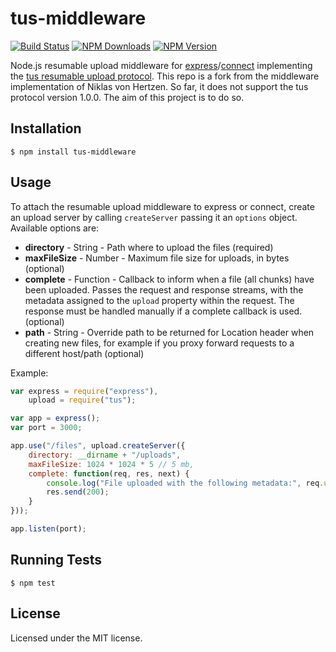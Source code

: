 # tus-middleware

[![Build Status](https://travis-ci.org/niklasvh/node-tus.png)](https://travis-ci.org/niklasvh/node-tus)
[![NPM Downloads](https://img.shields.io/npm/dm/tus.svg)](https://www.npmjs.org/package/tus)
[![NPM Version](https://img.shields.io/npm/v/tus.svg)](https://www.npmjs.org/package/tus)

Node.js resumable upload middleware for [express](http://expressjs.com/)/[connect](https://github.com/senchalabs/connect) implementing the [tus resumable upload protocol](http://tus.io/protocols/resumable-upload.html).
This repo is a fork from the middleware implementation of Niklas von Hertzen. So far, it does not support the tus protocol version 1.0.0. The aim of this project is to do so.

## Installation

    $ npm install tus-middleware

## Usage

To attach the resumable upload middleware to express or connect, create an upload server by calling `createServer` passing it an `options` object. Available options are:

 - **directory** - String - Path where to upload the files (required)
 - **maxFileSize** - Number - Maximum file size for uploads, in bytes (optional)
 - **complete** - Function - Callback to inform when a file (all chunks) have been uploaded. Passes the request and response streams, with the metadata assigned to the `upload` property within the request. The response must be handled manually if a complete callback is used. (optional)
 - **path** - String - Override path to be returned for Location header when creating new files, for example if you proxy forward requests to a different host/path (optional)
 
Example:

```js
var express = require("express"),
    upload = require("tus");

var app = express();
var port = 3000;

app.use("/files", upload.createServer({
    directory: __dirname + "/uploads",
    maxFileSize: 1024 * 1024 * 5 // 5 mb,
    complete: function(req, res, next) {
        console.log("File uploaded with the following metadata:", req.upload);
        res.send(200);
    }
}));

app.listen(port);
```

## Running Tests

    $ npm test

## License

Licensed under the MIT license.
